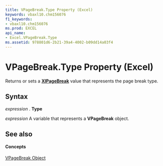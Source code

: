 ```yaml
---
title: VPageBreak.Type Property (Excel)
keywords: vbaxl10.chm156076
f1_keywords:
- vbaxl10.chm156076
ms.prod: EXCEL
api_name:
- Excel.VPageBreak.Type
ms.assetid: 978801d6-2b21-39a4-4002-b09dd14a03f4
---
```



# VPageBreak.Type Property (Excel)

Returns or sets a  **[XlPageBreak](xlpagebreak-enumeration-excel.md)** value that represents the page break type.


## Syntax

 _expression_ . **Type**

 _expression_ A variable that represents a **VPageBreak** object.


## See also


#### Concepts


[VPageBreak Object](vpagebreak-object-excel.md)

